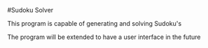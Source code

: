 #Sudoku Solver

This program is capable of generating and solving Sudoku's

The program will be extended to have a user interface in the future
